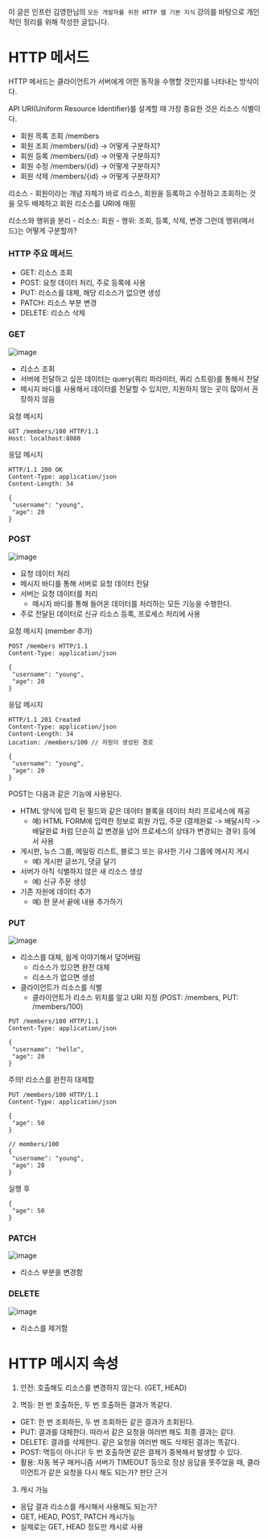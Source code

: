 이 글은 인프런 김영한님의 `모든 개발자를 위한 HTTP 웹 기본 지식` 강의를 바탕으로 개인적인 정리를 위해 작성한 글입니다.

# HTTP 메서드
HTTP 메서드는 클라이언트가 서버에게 어떤 동작을 수행할 것인지를 나타내는 방식이다.

API URI(Uniform Resource Identifier)를 설계할 때 가장 중요한 것은 리소스 식별이다.
- 회원 목록 조회 /members
- 회원 조회 /members/{id} -> 어떻게 구분하지?
- 회원 등록 /members/{id} -> 어떻게 구분하지?
- 회원 수정 /members/{id} -> 어떻게 구분하지?
- 회원 삭제 /members/{id} -> 어떻게 구분하지?

리소스 - 회원이라는 개념 자체가 바로 리소스, 회원을 등록하고 수정하고 조회하는 것을 모두 배제하고 회원 리소스를 URI에 매핑

리소스와 행위을 분리
	- 리소스: 회원
	- 행위: 조회, 등록, 삭제, 변경
그런데 행위(메서드)는 어떻게 구분할까?

### HTTP 주요 메서드
- GET: 리소스 조회
- POST: 요청 데이터 처리, 주로 등록에 사용
- PUT: 리소스를 대체, 해당 리소스가 없으면 생성
- PATCH: 리소스 부분 변경
- DELETE: 리소스 삭제

### GET
![image](https://github.com/skcy1515/Programming-Study/assets/140364849/c1f6e00a-1066-4c7c-bb1d-8b24724ad93c)

- 리소스 조회
- 서버에 전달하고 싶은 데이터는 query(쿼리 파라미터, 쿼리 스트링)를 통해서 전달
- 메시지 바디를 사용해서 데이터를 전달할 수 있지만, 지원하지 않는 곳이 많아서 권장하지 않음

요청 메시지
```
GET /members/100 HTTP/1.1
Host: localhost:8080

```
응답 메시지
```
HTTP/1.1 200 OK
Content-Type: application/json
Content-Length: 34

{
 "username": "young",
 "age": 20
}
```

### POST
![image](https://github.com/skcy1515/Programming-Study/assets/140364849/e2d1e3cf-0736-415c-bb37-7682c3b92ce2)

- 요청 데이터 처리
- 메시지 바디를 통해 서버로 요청 데이터 전달
- 서버는 요청 데이터를 처리
	- 메시지 바디를 통해 들어온 데이터를 처리하는 모든 기능을 수행한다.
- 주로 전달된 데이터로 신규 리소스 등록, 프로세스 처리에 사용

요청 메시지 (member 추가)
```
POST /members HTTP/1.1
Content-Type: application/json

{
 "username": "young",
 "age": 20
}
```
응답 메시지
```
HTTP/1.1 201 Created
Content-Type: application/json
Content-Length: 34
Location: /members/100 // 자원이 생성된 경로

{
 "username": "young",
 "age": 20
}
```

POST는 다음과 같은 기능에 사용된다.
- HTML 양식에 입력 된 필드와 같은 데이터 블록을 데이터 처리 프로세스에 제공
  - 예) HTML FORM에 입력한 정보로 회원 가입, 주문 (결제완료 -> 배달시작 -> 배달완료 처럼 단순히 값 변경을 넘어 프로세스의 상태가 변경되는 경우) 등에서 사용
- 게시판, 뉴스 그룹, 메일링 리스트, 블로그 또는 유사한 기사 그룹에 메시지 게시
  - 예) 게시판 글쓰기, 댓글 달기
- 서버가 아직 식별하지 않은 새 리소스 생성
  - 예) 신규 주문 생성
- 기존 자원에 데이터 추가
  - 예) 한 문서 끝에 내용 추가하기

### PUT
![image](https://github.com/skcy1515/Programming-Study/assets/140364849/36ae8088-22b3-4309-a8dc-815a4afaaff8)

- 리소스를 대체, 쉽게 이야기해서 덮어버림
	- 리소스가 있으면 완전 대체
	- 리소스가 없으면 생성
- 클라이언트가 리소스를 식별
	- 클라이언트가 리소스 위치를 알고 URI 지정 (POST: /members, PUT: /members/100)

```
PUT /members/100 HTTP/1.1
Content-Type: application/json

{
 "username": "hello",
 "age": 20
}
```

주의! 리소스를 완전히 대체함
```
PUT /members/100 HTTP/1.1
Content-Type: application/json

{
 "age": 50
}
```
```
// members/100
{
 "username": "young",
 "age": 20
}
```
실행 후
```
{
 "age": 50
}
```
### PATCH
![image](https://github.com/skcy1515/Programming-Study/assets/140364849/44e2f2ef-47dd-4309-8155-f501ed879ebf)

- 리소스 부분을 변경함

### DELETE
![image](https://github.com/skcy1515/Programming-Study/assets/140364849/6f518b78-2090-4b69-b6d0-8fdf299516fd)

- 리소스를 제거함

# HTTP 메시지 속성
1. 안전: 호출해도 리소스를 변경하지 않는다. (GET, HEAD)

2. 멱등: 한 번 호출하든, 두 번 호출하든 결과가 똑같다.
  - GET: 한 번 조회하든, 두 번 조회하든 같은 결과가 조회된다.
  - PUT: 결과를 대체한다. 따라서 같은 요청을 여러번 해도 최종 결과는 같다.
  - DELETE: 결과를 삭제한다. 같은 요청을 여러번 해도 삭제된 결과는 똑같다.
  - POST: 멱등이 아니다! 두 번 호출하면 같은 결제가 중복해서 발생할 수 있다.
  - 활용: 자동 복구 매커니즘 서버가 TIMEOUT 등으로 정상 응답을 못주었을 때, 클라이언트가 같은 요청을 다시 해도 되는가? 판단 근거

3. 캐시 가능
- 응답 결과 리소스를 캐시해서 사용해도 되는가?
- GET, HEAD, POST, PATCH 캐시가능
- 실제로는 GET, HEAD 정도만 캐시로 사용
